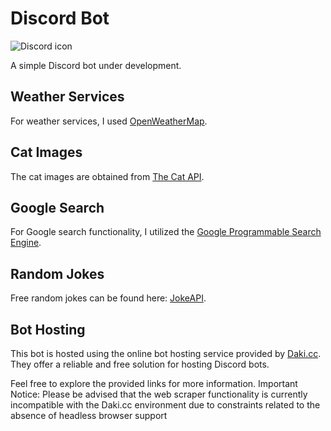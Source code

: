 # Discord Bot

![Discord icon](https://github.com/KaloyanH/Images/blob/main/discord_bot_images/discord-new-20218785.png)

A simple Discord bot under development.

## Weather Services

For weather services, I used [OpenWeatherMap](https://openweathermap.org).

## Cat Images

The cat images are obtained from [The Cat API](https://thecatapi.com/).

## Google Search

For Google search functionality, I utilized the [Google Programmable Search Engine](https://developers.google.com/custom-search).

## Random Jokes

Free random jokes can be found here: [JokeAPI](https://jokeapi.dev/).

## Bot Hosting

This bot is hosted using the online bot hosting service provided by [Daki.cc](https://daki.cc/). They offer a reliable and free solution for hosting Discord bots.

Feel free to explore the provided links for more information. 
Important Notice: Please be advised that the web scraper functionality is currently incompatible with the Daki.cc environment due to constraints related to the absence of headless browser support

